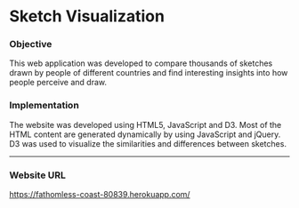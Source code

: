 # Sketch Visualization

### Objective
This web application was developed to compare thousands of sketches drawn by people of different countries and find interesting insights into how people perceive and draw. 

### Implementation
The website was developed using HTML5, JavaScript and D3. Most of the HTML content are generated dynamically by using JavaScript and jQuery. D3 was used to visualize the similarities and differences between sketches. 

- - - -
### Website URL
https://fathomless-coast-80839.herokuapp.com/
